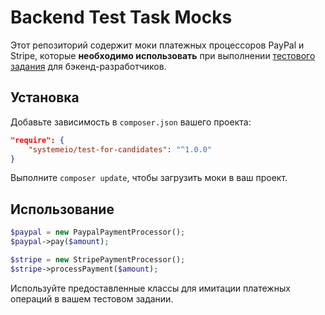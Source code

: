 # Backend Test Task Mocks

Этот репозиторий содержит моки платежных процессоров PayPal и Stripe, которые **необходимо использовать** при выполнении [тестового задания](https://github.com/systemeio/backend-test-task) для бэкенд-разработчиков.

## Установка

Добавьте зависимость в `composer.json` вашего проекта:

```json
"require": {
    "systemeio/test-for-candidates": "^1.0.0"
}
```

Выполните `composer update`, чтобы загрузить моки в ваш проект.

## Использование

```php
$paypal = new PaypalPaymentProcessor();
$paypal->pay($amount);

$stripe = new StripePaymentProcessor();
$stripe->processPayment($amount);
```

Используйте предоставленные классы для имитации платежных операций в вашем тестовом задании.
